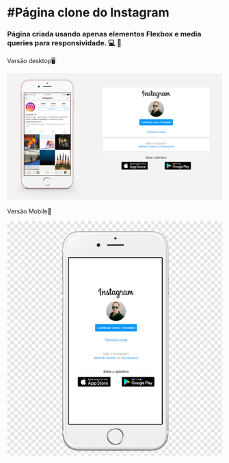 # #Página clone do Instagram

### Página criada usando apenas elementos Flexbox e media queries para responsividade. :computer: :iphone:



Versão desktop:desktop_computer:

![Desktop](https://github.com/fernandojampa/instagram-clone/blob/main/img/instagram_desktop.png)

Versão Mobile:iphone:

![Mobile](https://github.com/fernandojampa/instagram-clone/blob/main/img/celular.png)

